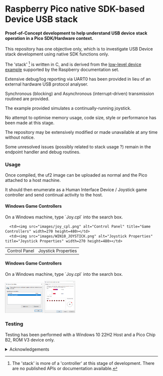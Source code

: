 # Raspberry Pico native SDK-based Device USB stack

#### Proof-of-Concept development to help understand USB device stack operation in a Pico SDK/Hardware context.

This repository has one objective only, which is to investigate USB Device stack development using native SDK functions only.

The 'stack' [^1] is written in C, and is derived from the [low-level device example](https://github.com/raspberrypi/pico-examples/tree/master/usb/device/dev_lowlevel) supported by the Raspberry documentation set.

Extensive debug/log reporting via UART0 has been provided in lieu of an external hardware USB protocol analyser.

Synchronous (blocking) and Asynchronous (interrupt-driven) transmission routined are provided. 

The example provided simulates a continually-running joystick.

No attempt to optimise memory usage, code size, style or performance has been made at this stage.

The repository may be extensively modified or made unavailable at any time without notice.

Some unresolved issues (possibly related to stack usage ?) remain in the endpoint handler and debug routines.

### Usage

Once compiled, the uf2 image can be uploaded as normal and the Pico attached to a host machine.

It should then enumerate as a Human Interface Device / Joystick game controller and send continual activity to the host.


#### Windows Game Controllers

<p>
On a Windows machine, type `Joy.cpl` into the search box.
<p float="left">

<table>
  <tr>
      <td>Control Panel</td>
      <td>Joystick Properties</td>
   
  </tr>
  
  <tr>
   
      <td><img src="images/joy_cpl.png" alt="Control Panel" title="Game Controllers" width=270 height=480></td>
      <td><img src="images/WIN10_JOYSTICK.png" alt="Joystick Properties" title="Joystick Properties" width=270 height=480></td>
   
  </tr>
  
 </table>

</p>

</p>

#### Windows Game Controllers
<p>
On a Windows machine, type `Joy.cpl` into the search box.
<p float="left">

<img src="images/joy_cpl.png" alt="Control Panel" title="Game Controllers" width="25%" height="25%">
<img src="images/WIN10_JOYSTICK.png" alt="Control Panel" title="Joystick Properties" width="20%" height="20%">

</p>

</p>


### Testing

Testing has been performed with a Windows 10 22H2 Host and a Pico Chip B2, ROM V3 device only.


<details><summary>Acknowledgements</summary>  
<p>

* [Microsoft USB Device Enumeration](https://techcommunity.microsoft.com/t5/microsoft-usb-blog/how-does-usb-stack-enumerate-a-device/ba-p/270685)
* [Microsoft USB Control Transfer](https://learn.microsoft.com/en-us/windows-hardware/drivers/usbcon/usb-control-transfer)
* [USB Descriptor and Request Parser](https://eleccelerator.com/usbdescreqparser/)
* [Thesycon USB Descriptor Dumper](https://www.thesycon.de/eng/usb_descriptordumper.shtml)
* [BUSDOG USB Analyser](https://github.com/djpnewton/busdog)

   
</p>
</details>

[^1]: The 'stack' is more of a 'controller' at this stage of development.
There are no published APIs or documentation available.
